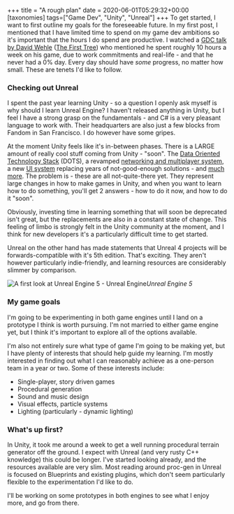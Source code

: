 +++
title = "A rough plan"
date = 2020-06-01T05:29:32+00:00
[taxonomies]
tags=["Game Dev", "Unity", "Unreal"]
+++
To get started, I want to first outline my goals for the foreseeable future. In my first post, I mentioned that I have limited time to spend on my game dev ambitions so it's important that the hours I do spend are productive. I watched a [GDC talk by David Wehle](https://youtu.be/g5f7yixtQPc) ([The First Tree](https://www.thefirsttree.com/)) who mentioned he spent roughly 10 hours a week on his game, due to work commitments and real-life - and that he never had a 0% day. Every day should have *some* progress, no matter how small. These are tenets I'd like to follow.

### Checking out Unreal ###

I spent the past year learning Unity - so a question I openly ask myself is why should I learn Unreal Engine? I haven't released anything in Unity, but I feel I have a strong grasp on the fundamentals - and C# is a very pleasant language to work with. Their headquarters are also just a few blocks from Fandom in San Francisco. I do however have some gripes.

At the moment Unity feels like it's in-between phases. There is a LARGE amount of really cool stuff coming from Unity - "soon". The [Data Oriented Technology Stack](https://unity.com/dots) (DOTS), a revamped [networking and multiplayer system](https://unity.com/solutions/multiplayer-services), a new [UI system](https://blogs.unity3d.com/2019/04/23/whats-new-with-uielements-in-2019-1/) replacing years of not-good-enough solutions - and [much more](https://blogs.unity3d.com/). The problem is - these are all not-quite-there yet. They represent large changes in how to make games in Unity, and when you want to learn how to do something, you'll get 2 answers - how to do it now, and how to do it "soon".

Obviously, investing time in learning something that will soon be deprecated isn't great, but the replacements are also in a constant state of change. This feeling of limbo is strongly felt in the Unity community at the moment, and I think for new developers it's a particularly difficult time to get started.

Unreal on the other hand has made statements that Unreal 4 projects will be forwards-compatible with it's 5th edition. That's exciting. They aren't however particularly indie-friendly, and learning resources are considerably slimmer by comparison.

![A first look at Unreal Engine 5 - Unreal Engine](https://cdn2.unrealengine.com/Unreal+Engine%2Fblog%2Fa-first-look-at-unreal-engine-5%2FUE5_Announcement_Feed_Large-1920x1080-8c8ab609059186399d92ca5dc8a748e62880e0e7.jpg)*Unreal Engine 5*

### My game goals ###

I'm going to be experimenting in both game engines until I land on a prototype I think is worth pursuing. I'm not married to either game engine yet, but I think it's important to explore all of the options available.

I'm also not entirely sure what type of game I'm going to be making yet, but I have plenty of interests that should help guide my learning. I'm mostly interested in finding out what I can reasonably achieve as a one-person team in a year or two. Some of these interests include:

* Single-player, story driven games
* Procedural generation
* Sound and music design
* Visual effects, particle systems
* Lighting (particularly - dynamic lighting)

### What's up first? ###

In Unity, it took me around a week to get a well running procedural terrain generator off the ground. I expect with Unreal (and very rusty C\+\+ knowledge) this could be longer. I've started looking already, and the resources available are very slim. Most reading around proc-gen in Unreal is focused on Blueprints and existing plugins, which don't seem particularly flexible to the experimentation I'd like to do.

I'll be working on some prototypes in both engines to see what I enjoy more, and go from there.


